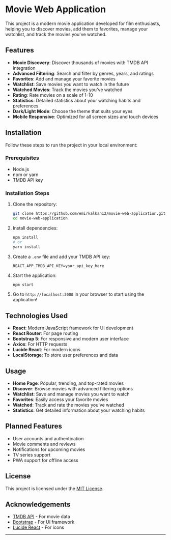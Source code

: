 # Movie Web Application

This project is a modern movie application developed for film enthusiasts, helping you to discover movies, add them to favorites, manage your watchlist, and track the movies you've watched.

## Features

- **Movie Discovery**: Discover thousands of movies with TMDB API integration
- **Advanced Filtering**: Search and filter by genres, years, and ratings
- **Favorites**: Add and manage your favorite movies
- **Watchlist**: Save movies you want to watch in the future
- **Watched Movies**: Track the movies you've watched
- **Rating**: Rate movies on a scale of 1-10
- **Statistics**: Detailed statistics about your watching habits and preferences
- **Dark/Light Mode**: Choose the theme that suits your eyes
- **Mobile Responsive**: Optimized for all screen sizes and touch devices

## Installation

Follow these steps to run the project in your local environment:

### Prerequisites

- Node.js
- npm or yarn
- TMDB API key

### Installation Steps

1. Clone the repository:
   ```bash
   git clone https://github.com/emirkalkan12/movie-web-application.git
   cd movie-web-application
   ```

2. Install dependencies:
   ```bash
   npm install
   # or
   yarn install
   ```

3. Create a `.env` file and add your TMDB API key:
   ```
   REACT_APP_TMDB_API_KEY=your_api_key_here
   ```

4. Start the application:
   ```bash
   npm start
   ```

5. Go to `http://localhost:3000` in your browser to start using the application!

## Technologies Used

- **React**: Modern JavaScript framework for UI development
- **React Router**: For page routing
- **Bootstrap 5**: For responsive and modern user interface
- **Axios**: For HTTP requests
- **Lucide React**: For modern icons
- **LocalStorage**: To store user preferences and data

## Usage

- **Home Page**: Popular, trending, and top-rated movies
- **Discover**: Browse movies with advanced filtering options
- **Watchlist**: Save and manage movies you want to watch
- **Favorites**: Easily access your favorite movies
- **Watched**: Track and rate the movies you've watched
- **Statistics**: Get detailed information about your watching habits

## Planned Features

- User accounts and authentication
- Movie comments and reviews
- Notifications for upcoming movies
- TV series support
- PWA support for offline access

## License

This project is licensed under the [MIT License](LICENSE).

## Acknowledgements

- [TMDB API](https://www.themoviedb.org/documentation/api) - For movie data
- [Bootstrap](https://getbootstrap.com/) - For UI framework
- [Lucide React](https://lucide.dev/) - For icons

---

